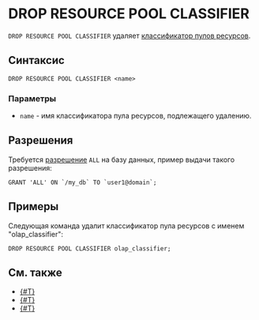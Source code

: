 # DROP RESOURCE POOL CLASSIFIER

`DROP RESOURCE POOL CLASSIFIER` удаляет [классификатор пулов ресурсов](../../../../concepts/gloassary#resource-pool-classifier).

## Синтаксис

```yql
DROP RESOURCE POOL CLASSIFIER <name>
```

### Параметры

* `name` - имя классификатора пула ресурсов, подлежащего удалению.

## Разрешения

Требуется [разрешение](../syntax/grant#permissions-list) `ALL` на базу данных, пример выдачи такого разрешения:

```yql
GRANT 'ALL' ON `/my_db` TO `user1@domain`;
```

## Примеры

Следующая команда удалит классификатор пула ресурсов с именем "olap_classifier":

```yql
DROP RESOURCE POOL CLASSIFIER olap_classifier;
```

## См. также

* [{#T}](../../../dev/resource-consumption-management.md)
* [{#T}](create-resource-pool-classifier.md)
* [{#T}](alter-resource-pool-classifier.md)